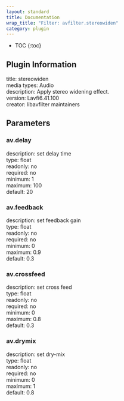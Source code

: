 ```yaml
---
layout: standard
title: Documentation
wrap_title: "Filter: avfilter.stereowiden"
category: plugin
---
```

* TOC
{:toc}

## Plugin Information

title: stereowiden  
media types:
Audio  
description: Apply stereo widening effect.  
version: Lavfi6.41.100  
creator: libavfilter maintainers  

## Parameters

### av.delay

  
description:
set delay time  
type: float  
readonly: no  
required: no  
minimum: 1  
maximum: 100  
default: 20  

### av.feedback

  
description:
set feedback gain  
type: float  
readonly: no  
required: no  
minimum: 0  
maximum: 0.9  
default: 0.3  

### av.crossfeed

  
description:
set cross feed  
type: float  
readonly: no  
required: no  
minimum: 0  
maximum: 0.8  
default: 0.3  

### av.drymix

  
description:
set dry-mix  
type: float  
readonly: no  
required: no  
minimum: 0  
maximum: 1  
default: 0.8  

